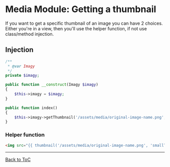 # Media Module: Getting a thumbnail

If you want to get a specific thumbnail of an image you can have 2 choices. Either you're in a view, then you'll use the helper function, if not use class/method injection.



## Injection

``` php
/**
 * @var Imagy
 */
private $imagy;

public function __construct(Imagy $imagy)
{
    $this->imagy = $imagy;
}

public function index()
{
	$this->imagy->getThumbnail('/assets/media/original-image-name.png', 'smallThumb')
}

```


### Helper function

``` html
<img src="{{ thumbnail('/assets/media/original-image-name.png', 'smallThumb') }}" alt="" />
```

***

[Back to ToC](../readme.md)
